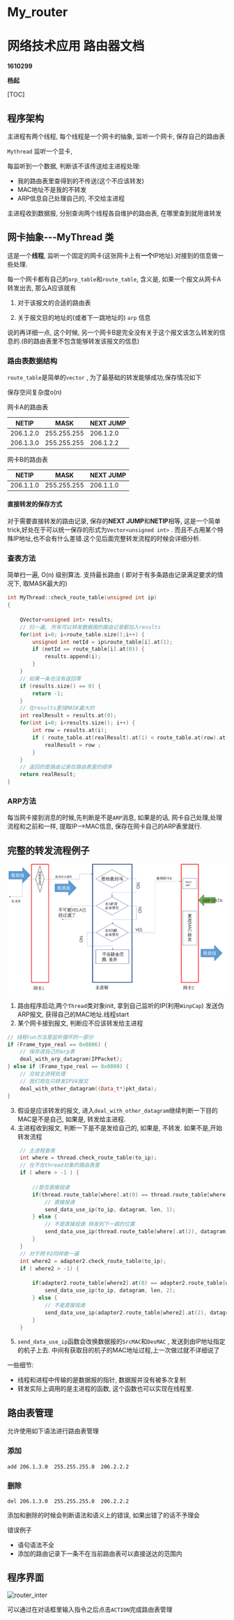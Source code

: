 # My_router
# 网络技术应用   路由器文档

**1610299**

**杨起**

[TOC]

##  程序架构

主进程有两个线程, 每个线程是一个网卡的抽象, 监听一个网卡, 保存自己的路由表

`Mythread` 监听一个显卡,

每监听到一个数据,  判断该不该传送给主进程处理:

  - 我的路由表里查得到的不传送(这个不应该转发)
  - MAC地址不是我的不转发
  - ARP信息自己处理自己的, 不交给主进程

主进程收到数据报, 分别查询两个线程各自维护的路由表,  在哪里查到就用谁转发



## 网卡抽象---MyThread 类

这是一个**线程**, 监听一个固定的网卡(这张网卡上有**一个**IP地址).对接到的信息做一些处理. 

每一个网卡都有自己的`arp_table`和`route_table`, 含义是, 如果一个报文从网卡A转发出去, 那么A应该就有

1. 对于该报文的合适的路由表

2. 关于报文目的地址的(或者下一跳地址的) `arp` 信息

说的再详细一点, 这个时候, 另一个网卡B是完全没有关于这个报文该怎么转发的信息的.(B的路由表里不包含能够转发该报文的信息)

### 路由表数据结构

`route_table`是简单的`vector` , 为了最基础的转发能够成功,保存情况如下

保存空间复杂度o(n) 

网卡A的路由表

| NETIP     | MASK        | NEXT JUMP |
| --------- | ----------- | --------- |
| 206.1.2.0 | 255.255.255 | 206.1.2.0 |
| 206.1.3.0 | 255.255.255 | 206.1.2.2 |

网卡B的路由表

| NETIP     | MASK        | NEXT JUMP |
| --------- | ----------- | --------- |
| 206.1.1.0 | 255.255.255 | 206.1.1.0 |

#### 直接转发的保存方式

对于需要直接转发的路由记录, 保存的**NEXT JUMP**和**NETIP**相等,  这是一个简单trick,好处在于可以统一保存的形式为`Vector<unsigned int>` . 而且不占用某个特殊IP地址,也不会有什么差错.这个见后面完整转发流程的时候会详细分析.



### 查表方法

简单扫一遍, O(n) 级别算法. 支持最长路由 ( 即对于有多条路由记录满足要求的情况下, 取MASK最大的)


~~~c++
int MyThread::check_route_table(unsigned int ip)
{

    QVector<unsigned int> results;
    // 扫一遍, 所有可以转发数据报的路由记录都加入results
    for(int i=0; i<route_table.size();i++) {
        unsigned int netId = ip&route_table[i].at(1);
        if (netId == route_table[i].at(0)) {
            results.append(i);
        }
    }
    // 如果一条也没有返回零
    if (results.size() == 0) {
        return -1;
    }
    // 在results里找MASK最大的
    int realResult = results.at(0);
    for(int i=0; i<results.size(); i++) {
        int row = results.at(i);
        if ( route_table.at(realResult).at(1) < route_table.at(row).at(1) ) {
            realResult = row ;
        }
    }
    // 返回的是路由记录在路由表里的顺序
    return realResult;
}
~~~



### ARP方法

每当网卡接到消息的时候,先判断是不是`ARP`消息, 如果是的话, 网卡自己处理,处理流程和之前和一样, 提取IP-->MAC信息, 保存在网卡自己的ARP表里就行.



## 完整的转发流程例子

![routeShow](https://github.com/lost222/My_router/raw/master/image/route_show.png)

1. 路由程序启动,两个`Thread`类对象init, 拿到自己监听的IP(利用`WinpCap`) 发送伪ARP报文, 获得自己的MAC地址.线程start
2. 某个网卡接到报文, 判断应不应该转发给主进程

~~~C++
// 线程run方法里监听循环的一部分
if (Frame_type_real == 0x0806) { 
    // 保存进自己的arp表
    deal_with_arp_datagram(IPPacket);
} else if (Frame_type_real == 0x0800) { 
    // 交给主进程处理 
    // 我们现在只转发IPV4报文
    deal_with_other_datagram((Data_t*)pkt_data);
}
~~~

3. 假设是应该转发的报文, 进入`deal_with_other_datagram`继续判断一下目的MAC是不是自己, 如果是, 转发给主进程.
4. 主进程收到报文, 判断一下是不是发给自己的, 如果是, 不转发. 如果不是,开始转发流程

~~~C++
    // 主进程查表
    int where = thread.check_route_table(to_ip);
    // 在不在thread对象的路由表里
	if ( where > -1 ) {
        
        //是否直接投递
        if(thread.route_table[where].at(0) == thread.route_table[where].at(2) ) {
			// 直接投递 
            send_data_use_ip(to_ip, datagram, len, 1);
        } else {
            // 不是直接投递 转发到下一跳的位置
            send_data_use_ip(thread.route_table[where].at(2), datagram, len, 1);
        }
    }
	// 对于网卡2同样做一遍
    int where2 = adapter2.check_route_table(to_ip);
    if ( where2 > -1) {

        if(adapter2.route_table[where2].at(0) == adapter2.route_table[where2].at(2) ) {
            send_data_use_ip(to_ip, datagram, len, 2);
        } else {
            // 不是直接投递
            send_data_use_ip(adapter2.route_table[where2].at(2), datagram, len, 2);
        }
    }

~~~

5. `send_data_use_ip`函数会改换数据报的`SrcMAC`和`DesMAC` , 发送到由IP地址指定的机子上去. 中间有获取目的机子的MAC地址过程,上一次做过就不详细说了



一些细节:

* 线程和进程中传输的是数据报的指针, 数据报并没有被多次复制
* 转发实际上调用的是主进程的函数, 这个函数也可以实现在线程里.





## 路由表管理

允许使用如下语法进行路由表管理

### 添加

~~~shell
add 206.1.3.0  255.255.255.0  206.2.2.2
~~~

### 删除

~~~she
del 206.1.3.0  255.255.255.0  206.2.2.2
~~~

添加和删除的时候会判断语法和语义上的错误, 如果出错了的话不予理会

错误例子

* 语句语法不全
* 添加的路由记录下一条不在当前路由表可以直接送达的范围内



## 程序界面

![router_inter](https://github.com/lost222/My_router/tree/master/image/router_inter.png)

可以通过在对话框里输入指令之后点击`ACTION`完成路由表管理
